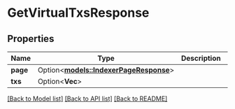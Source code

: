 # GetVirtualTxsResponse

## Properties

| Name     | Type                                                              | Description | Notes      |
| -------- | ----------------------------------------------------------------- | ----------- | ---------- |
| **page** | Option<[**models::IndexerPageResponse**](IndexerPageResponse.md)> |             | [optional] |
| **txs**  | Option<**Vec<String>**>                                           |             | [optional] |

[[Back to Model list]](../README.md#documentation-for-models) [[Back to API list]](../README.md#documentation-for-api-endpoints) [[Back to README]](../README.md)
